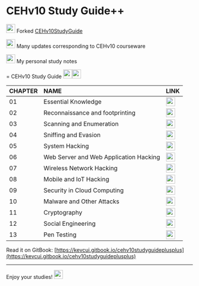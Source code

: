 # CEHv10 Study Guide++

<img src="https://github.githubassets.com/images/icons/emoji/unicode/1f4d3.png" width="24" height="auto" /> Forked [CEHv10StudyGuide](https://github.com/scottymcraig/CEHv10StudyGuide)

<img src="https://github.githubassets.com/images/icons/emoji/unicode/2795.png" width="24" height="auto" /> Many updates corresponding to CEHv10 courseware

<img src="https://github.githubassets.com/images/icons/emoji/unicode/2795.png" width="24" height="auto" /> My personal study notes

= CEHv10 Study Guide <img src="https://github.githubassets.com/images/icons/emoji/unicode/2795.png" width="24" height="auto" /><img src="https://github.githubassets.com/images/icons/emoji/unicode/2795.png" width="24" height="auto" />

| CHAPTER | NAME                                   | LINK                                                                                                                                                         |
| :------ | :------------------------------------- | :----------------------------------------------------------------------------------------------------------------------------------------------------------- |
| 01      | Essential Knowledge                    | [<img src=" https://github.githubassets.com/images/icons/emoji/unicode/1f517.png" width="24" height="auto" />](01-essential_knowledge.md)                    |
| 02      | Reconnaissance and footprinting        | [<img src=" https://github.githubassets.com/images/icons/emoji/unicode/1f517.png" width="24" height="auto" />](02-reconnaissance_and_footprinting.md)        |
| 03      | Scanning and Enumeration               | [<img src=" https://github.githubassets.com/images/icons/emoji/unicode/1f517.png" width="24" height="auto" />](03-scanning_and_enumeration.md)               |
| 04      | Sniffing and Evasion                   | [<img src=" https://github.githubassets.com/images/icons/emoji/unicode/1f517.png" width="24" height="auto" />](04-sniffing_and_evasion.md)                   |
| 05      | System Hacking                         | [<img src=" https://github.githubassets.com/images/icons/emoji/unicode/1f517.png" width="24" height="auto" />](05-system_hacking.md)                         |
| 06      | Web Server and Web Application Hacking | [<img src=" https://github.githubassets.com/images/icons/emoji/unicode/1f517.png" width="24" height="auto" />](06-web_server_and_web_application_hacking.md) |
| 07      | Wireless Network Hacking               | [<img src=" https://github.githubassets.com/images/icons/emoji/unicode/1f517.png" width="24" height="auto" />](07-wireless_network_hacking.md)               |
| 08      | Mobile and IoT Hacking                 | [<img src=" https://github.githubassets.com/images/icons/emoji/unicode/1f517.png" width="24" height="auto" />](08-mobile_and_iot_hacking.md)                 |
| 09      | Security in Cloud Computing            | [<img src=" https://github.githubassets.com/images/icons/emoji/unicode/1f517.png" width="24" height="auto" />](09-security_in_cloud_computing.md)            |
| 10      | Malware and Other Attacks              | [<img src=" https://github.githubassets.com/images/icons/emoji/unicode/1f517.png" width="24" height="auto" />](10-malware_and_other_attacks.md)              |
| 11      | Cryptography                           | [<img src=" https://github.githubassets.com/images/icons/emoji/unicode/1f517.png" width="24" height="auto" />](11-cryptography.md)                           |
| 12      | Social Engineering                     | [<img src=" https://github.githubassets.com/images/icons/emoji/unicode/1f517.png" width="24" height="auto" />](12-social_engineering.md)                     |
| 13      | Pen Testing                            | [<img src=" https://github.githubassets.com/images/icons/emoji/unicode/1f517.png" width="24" height="auto" />](13-pen_testing.md)                            |

Read it on GitBook: [https://kevcui.gitbook.io/cehv10studyguideplusplus](https://kevcui.gitbook.io/cehv10studyguideplusplus)

---

Enjoy your studies! <img src="https://github.githubassets.com/images/icons/emoji/unicode/1f389.png" width="24" height="auto" />
